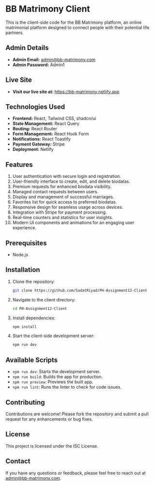 # BB Matrimony Client

This is the client-side code for the BB Matrimony platform, an online matrimonial platform designed to connect people with their potential life partners.

## Admin Details
- **Admin Email:** admin@bb-matrimony.com
- **Admin Password:** Admin1

## Live Site
- **Visit our live site at:** https://bb-matrimony.netlify.app


## Technologies Used

- **Frontend:** React, Tailwind CSS, shadcn/ui
- **State Management:** React Query
- **Routing:** React Router
- **Form Management:** React Hook Form
- **Notifications:** React Toastify
- **Payment Gateway:** Stripe
- **Deployment:** Netlify

## Features

1. User authentication with secure login and registration.
2. User-friendly interface to create, edit, and delete biodatas.
3. Premium requests for enhanced biodata visibility.
4. Managed contact requests between users.
5. Display and management of successful marriages.
6. Favorites list for quick access to preferred biodatas.
7. Responsive design for seamless usage across devices.
8. Integration with Stripe for payment processing.
9. Real-time counters and statistics for user insights.
10. Modern UI components and animations for an engaging user experience.

## Prerequisites

- Node.js

## Installation

1. Clone the repository:

   ```bash
   git clone https://github.com/SadatRiyad/PH-Assignment12-Client
   ```

2. Navigate to the client directory:

   ```bash
   cd PH-Assignment12-Client
   ```

3. Install dependencies:

   ```bash
   npm install
   ```

4. Start the client-side development server:

   ```bash
   npm run dev
   ```

## Available Scripts

- `npm run dev`: Starts the development server.
- `npm run build`: Builds the app for production.
- `npm run preview`: Previews the built app.
- `npm run lint`: Runs the linter to check for code issues.

## Contributing

Contributions are welcome! Please fork the repository and submit a pull request for any enhancements or bug fixes.

## License

This project is licensed under the ISC License.

## Contact

If you have any questions or feedback, please feel free to reach out at admin@bb-matrimony.com.

